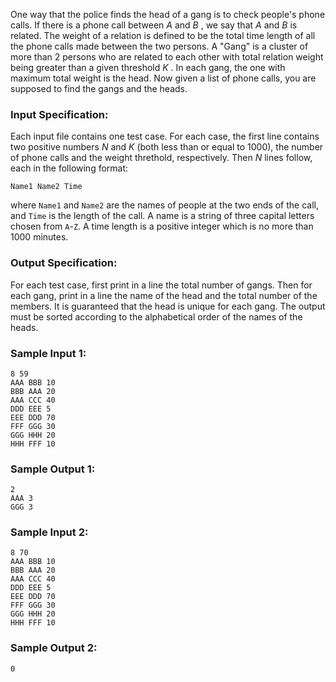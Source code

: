 <!-- Title
Head of a Gang (30)
-->
One way that the police finds the head of a gang is to check people's phone
calls. If there is a phone call between $A$ and $B$ , we say that $A$ and $B$
is related. The weight of a relation is defined to be the total time length of
all the phone calls made between the two persons. A "Gang" is a cluster of
more than 2 persons who are related to each other with total relation weight
being greater than a given threshold $K$ . In each gang, the one with maximum
total weight is the head. Now given a list of phone calls, you are supposed to
find the gangs and the heads.

### Input Specification:

Each input file contains one test case. For each case, the first line contains
two positive numbers $N$ and $K$ (both less than or equal to 1000), the number
of phone calls and the weight threthold, respectively. Then $N$ lines follow,
each in the following format:

    
    
    Name1 Name2 Time
    

where `Name1` and `Name2` are the names of people at the two ends of the call,
and `Time` is the length of the call. A name is a string of three capital
letters chosen from `A`-`Z`. A time length is a positive integer which is no
more than 1000 minutes.

### Output Specification:

For each test case, first print in a line the total number of gangs. Then for
each gang, print in a line the name of the head and the total number of the
members. It is guaranteed that the head is unique for each gang. The output
must be sorted according to the alphabetical order of the names of the heads.

### Sample Input 1:

    
    
    8 59
    AAA BBB 10
    BBB AAA 20
    AAA CCC 40
    DDD EEE 5
    EEE DDD 70
    FFF GGG 30
    GGG HHH 20
    HHH FFF 10
    

### Sample Output 1:

    
    
    2
    AAA 3
    GGG 3
    

### Sample Input 2:

    
    
    8 70
    AAA BBB 10
    BBB AAA 20
    AAA CCC 40
    DDD EEE 5
    EEE DDD 70
    FFF GGG 30
    GGG HHH 20
    HHH FFF 10
    

### Sample Output 2:

    
    
    0
    

